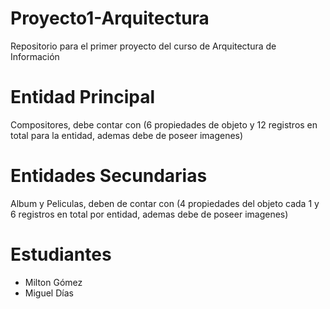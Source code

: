 # Proyecto1-Arquitectura
Repositorio para el primer proyecto del curso de Arquitectura de Información

# Entidad Principal
Compositores, debe contar con (6 propiedades de objeto y 12 registros en total para la entidad, ademas debe de poseer imagenes)

# Entidades Secundarias
Album y Peliculas, deben de contar con (4 propiedades del objeto cada 1 y 6 registros en total por entidad, ademas debe de poseer imagenes)


# Estudiantes
* Milton Gómez
* Miguel Días
